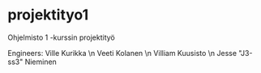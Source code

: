 # projektityo1
Ohjelmisto 1 -kurssin projektityö

Engineers:
Ville Kurikka \n
Veeti Kolanen \n
Villiam Kuusisto \n
Jesse "J3-ss3" Nieminen 
